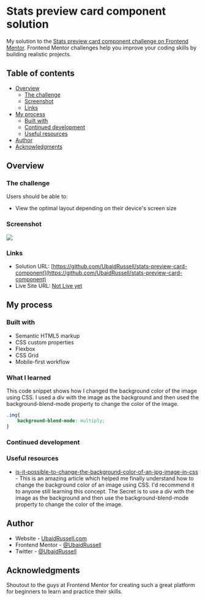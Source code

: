 # Stats preview card component solution

My solution to the [Stats preview card component challenge on Frontend Mentor](https://www.frontendmentor.io/challenges/stats-preview-card-component-8JqbgoU62). Frontend Mentor challenges help you improve your coding skills by building realistic projects. 

## Table of contents

- [Overview](#overview)
  - [The challenge](#the-challenge)
  - [Screenshot](#screenshot)
  - [Links](#links)
- [My process](#my-process)
  - [Built with](#built-with)
  - [Continued development](#continued-development)
  - [Useful resources](#useful-resources)
- [Author](#author)
- [Acknowledgments](#acknowledgments)

## Overview

### The challenge

Users should be able to:

- View the optimal layout depending on their device's screen size

### Screenshot

![](./screenshot.jpg)

### Links

- Solution URL: [https://github.com/UbaidRussell/stats-preview-card-component](https://github.com/UbaidRussell/stats-preview-card-component)
- Live Site URL: [Not Live yet](#)

## My process

### Built with

- Semantic HTML5 markup
- CSS custom properties
- Flexbox
- CSS Grid
- Mobile-first workflow


### What I learned

This code snippet shows how I changed the background color of the image using CSS. I used a div with the image as the background and then used the background-blend-mode property to change the color of the image.

```css
.img{
    background-blend-mode: multiply;
}
```

### Continued development

### Useful resources

- [is-it-possible-to-change-the-background-color-of-an-jpg-image-in-css](https://stackoverflow.com/questions/66942952/is-it-possible-to-change-the-background-color-of-an-jpg-image-in-css) - This is an amazing article which helped me finally understand how to change the background color of an image using CSS. I'd recommend it to anyone still learning this concept. The Secret is to use a div with the image as the background and then use the background-blend-mode property to change the color of the image.
## Author

- Website - [UbaidRussell.com](https://ubaidrussell.com/)
- Frontend Mentor - [@UbaidRussell](https://www.frontendmentor.io/profile/UbaidRussell)
- Twitter - [@UbaidRussell](https://www.twitter.com/UbaidRussell)


## Acknowledgments
Shoutout to the guys at Frontend Mentor for creating such a great platform for beginners to learn and practice their skills.